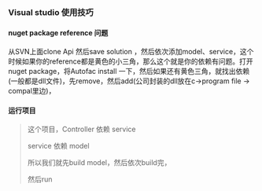 ### Visual studio 使用技巧

#### nuget package  reference  问题

从SVN上面clone Api 然后save solution ，然后依次添加model、service，这个时候如果你的reference都是黄色的小三角，那么这个就是你的依赖有问题。打开nuget package，将Autofac  install 一下，然后如果还有黄色三角，就找出依赖(一般都是dll文件)，先remove，然后add(公司封装的dll放在c->program file -> compal里边)，



#### 运行项目

> 这个项目，Controller 依赖  service   
>
> service   依赖   model
>
> 所以我们就先build  model，然后依次build完，
>
> 然后run

